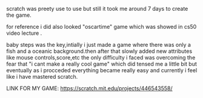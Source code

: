 scratch was preety use to use but still it took me around 7 days to create the game.

for reference i did also looked "oscartime" game which was showed in cs50 video lecture .

baby steps was the key,intially i just made a game where  there was only a fish and a oceanic background.then after that slowly added new attributes like mouse controls,score,etc
the only difficulty i faced was overcoming the fear that "i cant make a really cool game" which did tensed me a little bit but eventually as i procceded everything became really easy
and currently i feel like i have mastered scratch.


LINK FOR MY GAME: https://scratch.mit.edu/projects/446543558/


